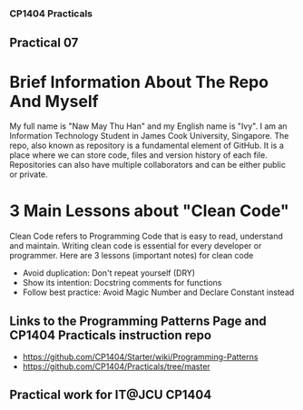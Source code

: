 ### CP1404 Practicals

## Practical 07

# Brief Information About The Repo And Myself 
My full name is "Naw May Thu Han" and my English name is "Ivy".
I am an Information Technology Student in James Cook University, Singapore. 
The repo, also known as repository is a fundamental element of GitHub. 
It is a place where we can store code, files and version history of each file. 
Repositories can also have multiple collaborators and can be either public or private. 

# 3 Main Lessons about "Clean Code"
Clean Code refers to Programming Code that is easy to read, understand and maintain.
Writing clean code is essential for every developer or programmer.
Here are 3 lessons (important notes) for clean code
- Avoid duplication: Don't repeat yourself (DRY)
- Show its intention: Docstring comments for functions
- Follow best practice: Avoid Magic Number and Declare Constant instead

## Links to the Programming Patterns Page and CP1404 Practicals instruction repo
- https://github.com/CP1404/Starter/wiki/Programming-Patterns
- https://github.com/CP1404/Practicals/tree/master

## Practical work for IT@JCU CP1404
